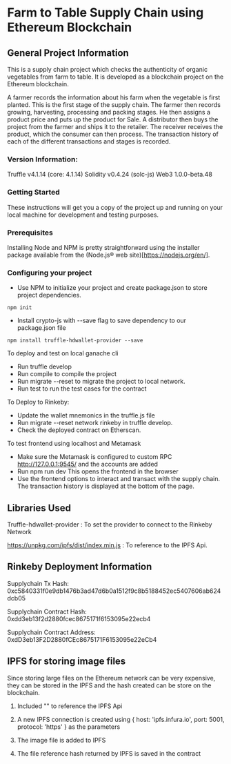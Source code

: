 # Farm to Table Supply Chain using Ethereum Blockchain

## General Project Information

This is a supply chain project which checks the authenticity of organic vegetables from farm to table. It is developed as a blockchain project on the Ethereum blockchain.

A farmer records the information about his farm when the vegetable is first planted. This is the first stage of the supply chain. The farmer then records growing, harvesting, processing and packing stages. He then assigns a product price and puts up the product for Sale. A distributor then buys the project from the farmer and ships it to the retailer. The receiver receives the product, which the consumer can then process. The transaction history of each of the different transactions and stages is recorded.

### Version Information:
Truffle v4.1.14 (core: 4.1.14)
Solidity v0.4.24 (solc-js)
Web3 1.0.0-beta.48

### Getting Started

These instructions will get you a copy of the project up and running on your local machine for development and testing purposes.

### Prerequisites

Installing Node and NPM is pretty straightforward using the installer package available from the (Node.js® web site)[https://nodejs.org/en/].

### Configuring your project

- Use NPM to initialize your project and create package.json to store project dependencies.
```
npm init
```
- Install crypto-js with --save flag to save dependency to our package.json file
```
npm install truffle-hdwallet-provider --save
```

To deploy and test on local ganache cli
- Run truffle develop
- Run compile to compile the project
- Run migrate --reset to migrate the project to local network. 
- Run test to run the test cases for the contract

To Deploy to Rinkeby:
- Update the wallet mnemonics in the truffle.js file
- Run migrate --reset network rinkeby in truffle develop.
- Check the deployed contract on Etherscan.

To test frontend using localhost and Metamask
- Make sure the Metamask is configured to custom RPC http://127.0.0.1:9545/ and the accounts are added
- Run npm run dev This opens the frontend in the browser
- Use the frontend options to interact and transact with the supply chain. The transaction history is displayed at the bottom of the page.
	



## Libraries Used

Truffle-hdwallet-provider : To set the provider to connect to the Rinkeby Network

https://unpkg.com/ipfs/dist/index.min.js : To reference to the IPFS Api.



## Rinkeby Deployment Information

Supplychain Tx Hash: 0xc5840331f0e9db1476b3ad47d6b0a1512f9c8b5188452ec5407606ab624dcb05

Supplychain Contract Hash: 
0xdd3eb13f2d2880fcec8675171f6153095e22ecb4

Supplychain Contract Address: 
0xdD3eb13F2D2880fCEc8675171F6153095e22eCb4


## IPFS for storing image files

Since storing large files on the Ethereum network can be very expensive, they can be stored in the IPFS and the hash created can be store on the blockchain.

1. Included "<script src="https://unpkg.com/ipfs/dist/index.min.js"></script>" to reference the IPFS Api

2. A new IPFS connection is created using { host: 'ipfs.infura.io', port: 5001, protocol: 'https' } as the parameters

3. The image file is added to IPFS

4. The file reference hash returned by IPFS is saved in the contract

